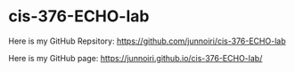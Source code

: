# cis-376-ECHO-lab
Here is my GitHub Repsitory: https://github.com/junnoiri/cis-376-ECHO-lab

Here is my GitHub page: https://junnoiri.github.io/cis-376-ECHO-lab/
